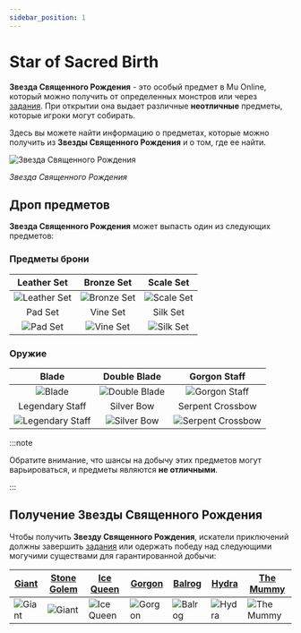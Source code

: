 ```yaml
---
sidebar_position: 1
---
```


# Star of Sacred Birth

**Звезда Священного Рождения** - это особый предмет в Mu Online, который можно получить от определенных монстров или через [задания](/gameplay-systems/quest-system). При открытии она выдает различные **неотличные** предметы, которые игроки могут собирать.

Здесь вы можете найти информацию о предметах, которые можно получить из **Звезды Священного Рождения** и о том, где ее найти.

![Звезда Священного Рождения](/img/items/item-bags/star.png)

_Звезда Священного Рождения_

## Дроп предметов

**Звезда Священного Рождения** может выпасть один из следующих предметов:

### Предметы брони

|                   Leather Set                    |                   Bronze Set                   |                  Scale Set                   |
| :----------------------------------------------: | :--------------------------------------------: | :------------------------------------------: |
| ![Leather Set](/img/items/armors/dk/leather.png) | ![Bronze Set](/img/items/armors/dk/bronze.png) | ![Scale Set](/img/items/armors/dk/scale.png) |
|                     Pad Set                      |                    Vine Set                    |                   Silk Set                   |
|     ![Pad Set](/img/items/armors/dw/pad.png)     |   ![Vine Set](/img/items/armors/fe/vine.png)   |  ![Silk Set](/img/items/armors/fe/silk.png)  |

### Оружие

|                           Blade                           |                    Double Blade                     |                       Gorgon Staff                        |
| :-------------------------------------------------------: | :-------------------------------------------------: | :-------------------------------------------------------: |
|           ![Blade](/img/items/swords/blade.png)           | ![Double Blade](/img/items/swords/double-blade.png) |    ![Gorgon Staff](/img/items/staffs/gorgon-staff.png)    |
|                      Legendary Staff                      |                     Silver Bow                      |                     Serpent Crossbow                      |
| ![Legendary Staff](/img/items/staffs/legendary-staff.png) |    ![Silver Bow](/img/items/bows/silver-bow.png)    | ![Serpent Crossbow](/img/items/bows/serpent-crossbow.png) |

:::note

Обратите внимание, что шансы на добычу этих предметов могут варьироваться, и предметы являются **не отличными**.

:::

## Получение Звезды Священного Рождения

Чтобы получить **Звезду Священного Рождения**, искатели приключений должны завершить [задания](/gameplay-systems/quest-system) или одержать победу над следующими могучими существами для гарантированной добычи:

| [Giant](/special-monsters/mini-bosses/giant) | [Stone Golem](/special-monsters/mini-bosses/stone-golem) | [Ice Queen](/special-monsters/mini-bosses/ice-queen) | [Gorgon](/special-monsters/mini-bosses/gorgon) | [Balrog](/special-monsters/mini-bosses/balrog) | [Hydra](/special-monsters/mini-bosses/hydra) | [The Mummy](/special-monsters/mini-bosses/the-mummy) |
| -------------------------------------------- | -------------------------------------------------------- | ---------------------------------------------------- | ---------------------------------------------- | ---------------------------------------------- | -------------------------------------------- | ---------------------------------------------------- |
| ![Giant](/img/monsters/lorencia/giant.jpg)   | ![Giant](/img/monsters/noria/stone-golem.jpg)            | ![Ice Queen](/img/monsters/devias/ice-queen.jpg)     | ![Gorgon](/img/monsters/dungeon/gorgon.jpg)    | ![Balrog](/img/monsters/losttower/balrog.jpg)  | ![Hydra](/img/monsters/atlans/hydra.jpg)     | ![The Mummy](/img/monsters/special/others/mummy.jpg) |
